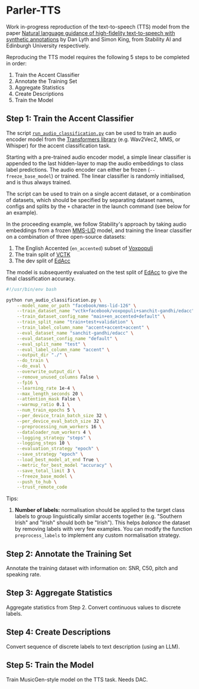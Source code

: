 # Parler-TTS

Work in-progress reproduction of the text-to-speech (TTS) model from the paper [Natural language guidance of high-fidelity text-to-speech with synthetic annotations](https://www.text-description-to-speech.com)
by Dan Lyth and Simon King, from Stability AI and Edinburgh University respectively.

Reproducing the TTS model requires the following 5 steps to be completed in order:
1. Train the Accent Classifier
2. Annotate the Training Set
3. Aggregate Statistics
4. Create Descriptions
5. Train the Model

## Step 1: Train the Accent Classifier

The script [`run_audio_classification.py`](run_audio_classification.py) can be used to train an audio encoder model from 
the [Transformers library](https://github.com/huggingface/transformers) (e.g. Wav2Vec2, MMS, or Whisper) for the accent
classification task.

Starting with a pre-trained audio encoder model, a simple linear classifier is appended to the last hidden-layer to map the 
audio embeddings to class label predictions. The audio encoder can either be frozen (`--freeze_base_model`) or trained. 
The linear classifier is randomly initialised, and is thus always trained.

The script can be used to train on a single accent dataset, or a combination of datasets, which should be specified by
separating dataset names, configs and splits by the `+` character in the launch command (see below for an example).

In the proceeding example, we follow Stability's approach by taking audio embeddings from a frozen [MMS-LID](https://huggingface.co/facebook/mms-lid-126) 
model, and training the linear classifier on a combination of three open-source datasets:
1. The English Accented (`en_accented`) subset of [Voxpopuli](https://huggingface.co/datasets/facebook/voxpopuli)
2. The train split of [VCTK](https://huggingface.co/datasets/vctk) 
3. The dev split of [EdAcc](https://huggingface.co/datasets/sanchit-gandhi/edacc)

The model is subsequently evaluated on the test split of [EdAcc](https://huggingface.co/datasets/sanchit-gandhi/edacc)
to give the final classification accuracy.

```bash
#!/usr/bin/env bash

python run_audio_classification.py \
    --model_name_or_path "facebook/mms-lid-126" \
    --train_dataset_name "vctk+facebook/voxpopuli+sanchit-gandhi/edacc" \
    --train_dataset_config_name "main+en_accented+default" \
    --train_split_name "train+test+validation" \
    --train_label_column_name "accent+accent+accent" \
    --eval_dataset_name "sanchit-gandhi/edacc" \
    --eval_dataset_config_name "default" \
    --eval_split_name "test" \
    --eval_label_column_name "accent" \
    --output_dir "./" \
    --do_train \
    --do_eval \
    --overwrite_output_dir \
    --remove_unused_columns False \
    --fp16 \
    --learning_rate 1e-4 \
    --max_length_seconds 20 \
    --attention_mask False \
    --warmup_ratio 0.1 \
    --num_train_epochs 5 \
    --per_device_train_batch_size 32 \
    --per_device_eval_batch_size 32 \
    --preprocessing_num_workers 16 \
    --dataloader_num_workers 4 \
    --logging_strategy "steps" \
    --logging_steps 10 \
    --evaluation_strategy "epoch" \
    --save_strategy "epoch" \
    --load_best_model_at_end True \
    --metric_for_best_model "accuracy" \
    --save_total_limit 3 \
    --freeze_base_model \
    --push_to_hub \
    --trust_remote_code
```

Tips:
1. **Number of labels:** normalisation should be applied to the target class labels to group linguistically similar accents together (e.g. "Southern Irish" and "Irish" should both be "Irish"). This helps _balance_ the dataset by removing labels with very few examples. You can modify the function `preprocess_labels` to implement any custom normalisation strategy.

## Step 2: Annotate the Training Set

Annotate the training dataset with information on: SNR, C50, pitch and speaking rate. 

## Step 3: Aggregate Statistics

Aggregate statistics from Step 2. Convert continuous values to discrete labels.

## Step 4: Create Descriptions

Convert sequence of discrete labels to text description (using an LLM). 

## Step 5: Train the Model

Train MusicGen-style model on the TTS task.
Needs DAC.

